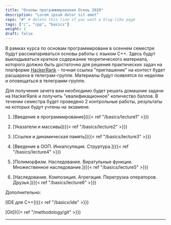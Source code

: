 ```yaml
---
title: "Основы программирования Осень 2020"
description: "Lorem ipsum dolor sit amet"
repo: "#" # delete this line if you want a blog-like page
tags: ["с", "cpp", "basics"]
weight: 1
draft: false
---
```


В рамках курса по основам программировани в осеннем семестре будут рассматариваться основы работы с языком C++. Здесь будут выкладываться краткое содержание теоретического материала, которого должно быть достаточно для решения практических задач на платформе [HackerRank](https://www.hackerrank.com/) - точная ссылка "приглашение" на контест будет расшарена в телеграм-группе. Материалы будут появлятся по неделям и оповещаться в телеграмм-группе.

Для получения зачета вам необходимо будет решать домашние задачи на HackerRank и получить "квалификационное" количество баллов. В течении семестра будет проведено 2 контрольные работы, результаты на которых будут учтены на экзамене. 

1. [Введение в программирование]({{< ref "/basics/lecture1" >}})

2. [Указатели и массивы]({{< ref "/basics/lecture2" >}})

3. [Ссылки и динамическая память]({{< ref "/basics/lecture3" >}})

4. [Введение в ООП. Инкапсуляция. Струртура.]({{< ref "/basics/lecture4" >}})

5. [Полиморфизм. Наследование. Виратульные функции. Множественное наследование.]({{< ref "/basics/lecture5" >}})

6. [Наследование. Композиция. Агрегация. Перегрузка операторов. Друзья.]({{< ref "/basics/lecture6" >}})

Дополнительно:

[IDE для С++]({{< ref "/basics/ide" >}})

[Git]({{< ref "/methodology/git" >}})

---